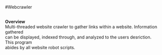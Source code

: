 #Webcrawler 
<br><br>

<b>Overview</b><br>
Multi-threaded website crawler to gather links within a website. Information gathered <br>
can be displayed, indexed through, and analyzed to the users desriction. This program <br>
abides by all website robot scripts.<br>

